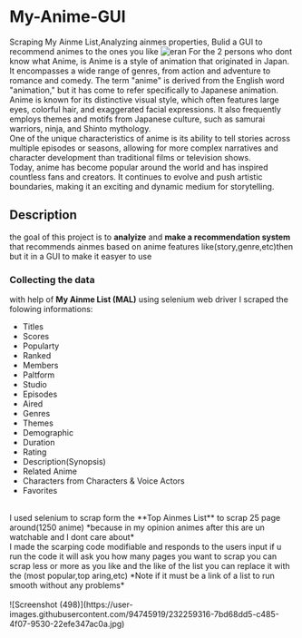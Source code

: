 # My-Anime-GUI
Scraping My Ainme List,Analyzing ainmes properties, Bulid a GUI to recommend animes to the ones you like
![eran](https://user-images.githubusercontent.com/94745919/232258116-71d27e54-aabd-40ac-910d-d344b6aa9184.jpg)
For the 2 persons who dont know what Anime, is Anime is a style of animation that originated in Japan. It encompasses a wide range of genres, from action and adventure to romance and comedy. The term "anime" is derived from the English word "animation," but it has come to refer specifically to Japanese animation.
</br>
Anime is known for its distinctive visual style, which often features large eyes, colorful hair, and exaggerated facial expressions. It also frequently employs themes and motifs from Japanese culture, such as samurai warriors, ninja, and Shinto mythology.
</br>
One of the unique characteristics of anime is its ability to tell stories across multiple episodes or seasons, allowing for more complex narratives and character development than traditional films or television shows.
</br>
Today, anime has become popular around the world and has inspired countless fans and creators. It continues to evolve and push artistic boundaries, making it an exciting and dynamic medium for storytelling.
## Description
the goal of this project is to **analyize** and **make a recommendation system** that recommends ainmes based on anime features like(story,genre,etc)then but it in a GUI to make it easyer to use 
</br>
### Collecting the data 
with help of **My Ainme List (MAL)** using selenium web driver I scraped the folowing informations:
</br>
* Titles
* Scores
* Popularty
* Ranked
* Members
* Paltform
* Studio
* Episodes
* Aired
* Genres
* Themes
* Demographic
* Duration
* Rating
* Description(Synopsis)
* Related Anime
* Characters from Characters & Voice Actors
* Favorites
</br>
I used selenium to scrap form the **Top Ainmes List** to scrap 25 page around(1250 anime) *because in my opinion animes after this are un watchable and I dont care about*
</br>
I made the scarping code modifiable and responds to the users input if u run the code it will ask you how many pages you want to scrap you can scrap less or more as you like and the like of the list you can replace it with the (most popular,top aring,etc) *Note if it must be a link of a list to run smooth without any problems*
</br>
</br>
![Screenshot (498)](https://user-images.githubusercontent.com/94745919/232259316-7bd68dd5-c485-4f07-9530-22efe347ac0a.jpg)

